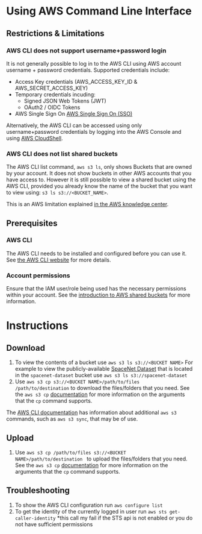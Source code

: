# Using AWS Command Line Interface

## Restrictions & Limitations

### AWS CLI does not support username+password login
It is not generally possible to log in to the AWS CLI using AWS account username + password credentials. Supported credentials include:

- Access Key credentials (AWS_ACCESS_KEY_ID & AWS_SECRET_ACCESS_KEY)
- Temporary credentials incuding:
  - Signed JSON Web Tokens (JWT)
  - OAuth2 / OIDC Tokens
- AWS Single Sign On [AWS Single Sign On (SSO)](https://docs.aws.amazon.com/cli/latest/userguide/cli-configure-sso.html)

Alternatively, the AWS CLI can be accessed using only username+password credentials by logging into the AWS Console and using [AWS CloudShell](https://aws.amazon.com/cloudshell/).


### AWS CLI does not list shared buckets
The AWS CLI list command, `aws s3 ls`, only shows Buckets that are owned by your account. It does not show buckets in other AWS accounts that you have access to. However it is still possible to view a shared bucket using the AWS CLI, provided you already know the name of the bucket that you want to view using: `s3 ls s3://<BUCKET_NAME>`.

This is an AWS limitation explained [in the AWS knowledge center](https://aws.amazon.com/premiumsupport/knowledge-center/s3-bucket-cross-account-access/).

## Prerequisites

### AWS CLI

The AWS CLI needs to be installed and configured before you can use it. See [the AWS CLI website](https://aws.amazon.com/cli/) for more details.

### Account permissions

Ensure that the IAM user/role being used has the necessary permissions within your account. See the [introduction to AWS shared buckets](../README.md) for more information.

# Instructions

## Download

1. To view the contents of a bucket use `aws s3 ls s3://<BUCKET NAME>`
  For example to view the publicly-available [SpaceNet Dataset](https://registry.opendata.aws/spacenet/) that is located in the `spacenet-dataset` bucket use `aws s3 ls s3://spacenet-dataset`
1. Use `aws s3 cp s3://<BUCKET NAME>/path/to/files /path/to/destination` to download the files/folders that you need. See the `aws s3 cp` [documentation](https://awscli.amazonaws.com/v2/documentation/api/latest/reference/s3/cp.html) for more information on the arguments that the `cp` command supports.

The [AWS CLI documentation](https://awscli.amazonaws.com/v2/documentation/api/latest/reference/s3/index.html#available-commands) has information about additional `aws s3` commands, such as `aws s3 sync`, that may be of use.

## Upload

1. Use `aws s3 cp /path/to/files s3://<BUCKET NAME>/path/to/destination ` to upload the files/folders that you need. See the `aws s3 cp` [documentation](https://awscli.amazonaws.com/v2/documentation/api/latest/reference/s3/cp.html) for more information on the arguments that the `cp` command supports.
  
## Troubleshooting

1. To show the AWS CLI configuration run `aws configure list`
1. To get the identity of the currently logged in user run
 `aws sts get-caller-identity` *this call my fail if the STS api is not enabled or you do not have sufficient permissions